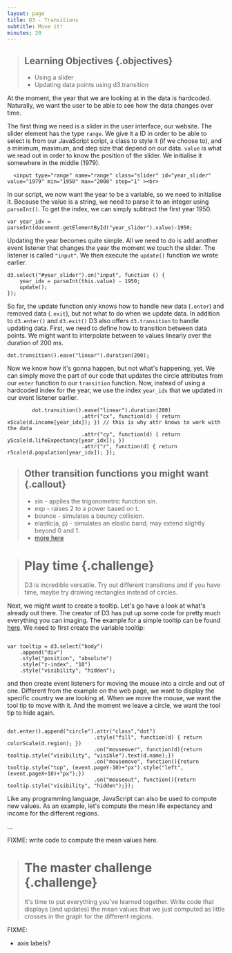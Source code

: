 ```yaml
---
layout: page
title: D3 - Transitions
subtitle: Move it!
minutes: 20
---
```


> ## Learning Objectives {.objectives}
> 
> * Using a slider 
> * Updating data points using d3.transition

At the moment, the year that we are looking at in the data is hardcoded. 
Naturally, we want the user to be able to see how the data changes over time. 

The first thing we need is a slider in the user interface, our website. The slider element has the type `range`. We give it a ID in order to be able to select is from our JavaScript script, a class to style it (if we choose to), and a minimum, maximum, and step size that depend on our data. `value` is what we read out in order to know the position of the slider. We initialise it somewhere in the middle (1979).

~~~{.html}
  <input type="range" name="range" class="slider" id="year_slider" value="1979" min="1950" max="2008" step="1" ><br>
~~~

In our script, we now want the year to be a variable, so we need to initialise it. 
Because the value is a string, we need to parse it to an integer using `parseInt()`.
To get the index, we can simply subtract the first year 1950.

~~~{.js}
var year_idx = parseInt(document.getElementById("year_slider").value)-1950;
~~~

Updating the year becomes quite simple. All we need to do is add another event listener that changes the year the moment we touch the slider. The listener is called `"input"`. We then execute the `update()` function we wrote earlier.

~~~{.js}
d3.select("#year_slider").on("input", function () {
	year_idx = parseInt(this.value) - 1950;
	update();
});
~~~

So far, the update function only knows how to handle new data (`.enter`) and removed data (`.exit`), but not what to do when we update data. 
In addition to `d3.enter()` and `d3.exit()` D3 also offers `d3.transition` to handle updating data. First, we need to define how to transition between data points. We might want to interpolate between to values linearly over the duration of 200 ms. 

~~~{.js}
dot.transition().ease("linear").duration(200);
~~~

Now we know how it's gonna happen, but not what's happening, yet. 
We can simply move the part of our code that updates the circle attributes from our `enter` function to our `transition` function. Now, instead of using a hardcoded index for the year, we use the index `year_idx` that we updated in our event listener earlier.

~~~{.js}
		dot.transition().ease("linear").duration(200)
						.attr("cx", function(d) { return xScale(d.income[year_idx]); }) // this is why attr knows to work with the data
						.attr("cy", function(d) { return yScale(d.lifeExpectancy[year_idx]); })
						.attr("r", function(d) { return rScale(d.population[year_idx]); });
~~~

> ## Other transition functions you might want {.callout}
> * sin - applies the trigonometric function sin.
> * exp - raises 2 to a power based on t.
> * bounce - simulates a bouncy collision.
> * elastic(a, p) - simulates an elastic band; may extend slightly beyond 0 and 1.
> * [more here](https://github.com/mbostock/d3/wiki/Transitions#d3_ease)

> # Play time {.challenge}
> D3 is incredible versatile. Try out different transitions and if you have time, maybe try drawing rectangles instead of circles.

Next, we might want to create a tooltip. Let's go have a look at what's already out there. 
The creator of D3 has put up some code for pretty much everything you can imaging. The example for a simple tooltip can be found [here](http://bl.ocks.org/biovisualize/1016860).
We need to first create the variable tooltip:

~~~{.js}

var tooltip = d3.select("body")
	.append("div")
	.style("position", "absolute")
	.style("z-index", "10")
	.style("visibility", "hidden");

~~~

and then create event listeners for moving the mouse into a circle and out of one. Different from the example on the web page, we want to display the specific country we are looking at. When we move the mouse, we want the tool tip to move with it. And the moment we leave a circle, we want the tool tip to hide again.

~~~{.js}

dot.enter().append("circle").attr("class","dot")				      	
							.style("fill", function(d) { return colorScale(d.region); })
							.on("mouseover", function(d){return tooltip.style("visibility", "visible").text(d.name);})
							.on("mousemove", function(){return tooltip.style("top", (event.pageY-10)+"px").style("left",(event.pageX+10)+"px");})
							.on("mouseout", function(){return tooltip.style("visibility", "hidden");});
~~~


Like any programming language, JavaScript can also be used to compute new values. As an example, let's compute the mean life expectancy and income for the different regions. 

...

FIXME: write code to compute the mean values here.

> # The master challenge {.challenge}
> It's time to put everything you've learned together. Write code that displays (and updates) the mean values that we just computed as little crosses in the graph for the different regions.

FIXME:

* axis labels?